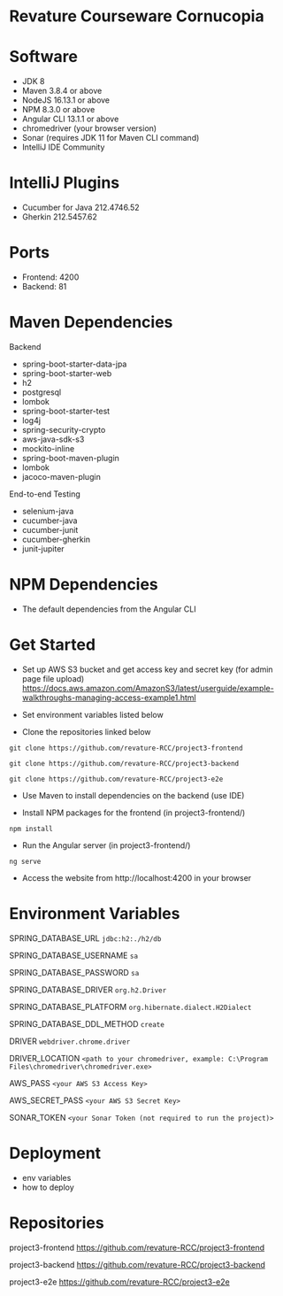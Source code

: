 # Revature Courseware Cornucopia

# Software
- JDK 8
- Maven 3.8.4 or above
- NodeJS 16.13.1 or above
- NPM 8.3.0 or above
- Angular CLI 13.1.1 or above
- chromedriver (your browser version)
- Sonar (requires JDK 11 for Maven CLI command)
- IntelliJ IDE Community

# IntelliJ Plugins
- Cucumber for Java 212.4746.52
- Gherkin 212.5457.62

# Ports
- Frontend: 4200
- Backend: 81

# Maven Dependencies
Backend
- spring-boot-starter-data-jpa
- spring-boot-starter-web
- h2
- postgresql
- lombok
- spring-boot-starter-test
- log4j
- spring-security-crypto
- aws-java-sdk-s3
- mockito-inline
- spring-boot-maven-plugin
- lombok
- jacoco-maven-plugin

End-to-end Testing
- selenium-java
- cucumber-java
- cucumber-junit
- cucumber-gherkin
- junit-jupiter

# NPM Dependencies
- The default dependencies from the Angular CLI

# Get Started
- Set up AWS S3 bucket and get access key and secret key (for admin page file upload)
https://docs.aws.amazon.com/AmazonS3/latest/userguide/example-walkthroughs-managing-access-example1.html

- Set environment variables listed below

- Clone the repositories linked below

`git clone https://github.com/revature-RCC/project3-frontend`

`git clone https://github.com/revature-RCC/project3-backend`

`git clone https://github.com/revature-RCC/project3-e2e`

- Use Maven to install dependencies on the backend (use IDE)

- Install NPM packages for the frontend (in project3-frontend/)

`npm install`

- Run the Angular server (in project3-frontend/)

`ng serve`

- Access the website from http://localhost:4200 in your browser

# Environment Variables

SPRING_DATABASE_URL `jdbc:h2:./h2/db`

SPRING_DATABASE_USERNAME `sa`

SPRING_DATABASE_PASSWORD `sa`

SPRING_DATABASE_DRIVER `org.h2.Driver`

SPRING_DATABASE_PLATFORM `org.hibernate.dialect.H2Dialect`

SPRING_DATABASE_DDL_METHOD `create`

DRIVER `webdriver.chrome.driver`

DRIVER_LOCATION `<path to your chromedriver, example: C:\Program Files\chromedriver\chromedriver.exe>`

AWS_PASS `<your AWS S3 Access Key>`

AWS_SECRET_PASS `<your AWS S3 Secret Key>`

SONAR_TOKEN `<your Sonar Token (not required to run the project)>`

# Deployment
- env variables
- how to deploy

# Repositories
project3-frontend https://github.com/revature-RCC/project3-frontend

project3-backend https://github.com/revature-RCC/project3-backend

project3-e2e https://github.com/revature-RCC/project3-e2e
